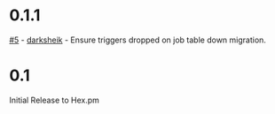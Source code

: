 # 0.1.1

[#5](https://github.com/mbuhot/ecto_job/pull/5) - [darksheik](https://github.com/darksheik) - Ensure triggers dropped on job table down migration.

# 0.1

Initial Release to Hex.pm